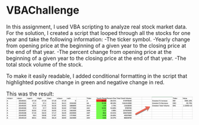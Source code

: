 # VBAChallenge

In this assignment, I used VBA scripting to analyze real stock market data. For the solution, I created a script that looped through all the stocks for one year and take the following information:
-The ticker symbol.
-Yearly change from opening price at the beginning of a given year to the closing price at the end of that year.
-The percent change from opening price at the beginning of a given year to the closing price at the end of that year.
-The total stock volume of the stock.

To make it easily readable, I added conditional formatting in the script that highlighted positive change in green and negative change in red.


This was the result:
![alt text](https://github.com/kelseyoros/VBAChallenge/blob/master/images/VBA_Solution.png "Final Solution")